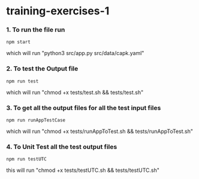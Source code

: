 # training-exercises-1

### 1. To run the file run
```
npm start
```
which will run "python3 src/app.py src/data/capk.yaml"

### 2. To test the Output file
```
npm run test
```
which will run "chmod +x tests/test.sh && tests/test.sh"

### 3. To get all the output files for all the test input files 
```
npm run runAppTestCase
```
which will run "chmod +x tests/runAppToTest.sh && tests/runAppToTest.sh"

### 4. To Unit Test all the test output files
```
npm run testUTC
```
this will run "chmod +x tests/testUTC.sh && tests/testUTC.sh"

